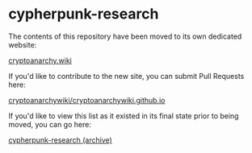 
# cypherpunk-research

The contents of this repository have been moved to its own dedicated website:

[cryptoanarchy.wiki](https://cryptoanarchy.wiki)

If you'd like to contribute to the new site, you can submit Pull Requests here:

[cryptoanarchywiki/cryptoanarchywiki.github.io](https://github.com/cryptoanarchywiki/cryptoanarchywiki.github.io/)

If you'd like to view this list as it existed in its final state prior to being moved, you can go here:

[cypherpunk-research (archive)](https://github.com/tombusby/cypherpunk-research/tree/be387755363b0d8c5bd38aabec8385f449a262ef)
